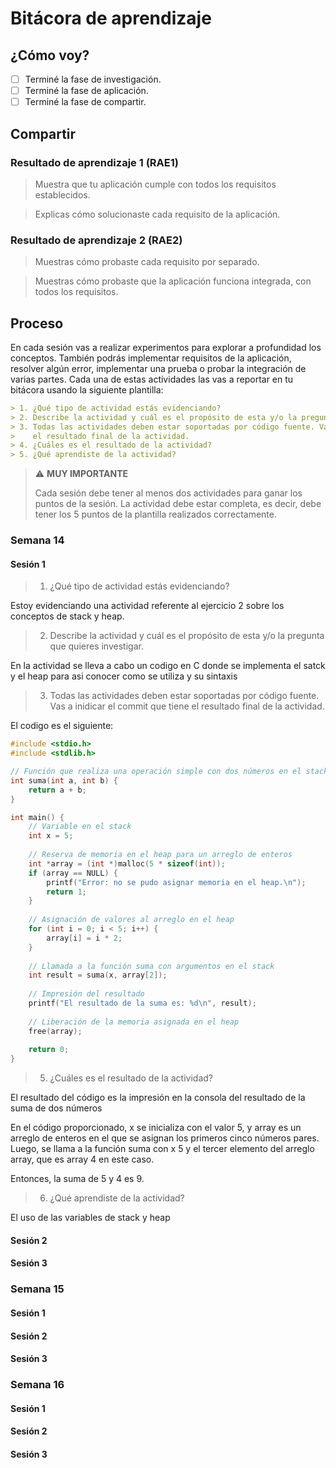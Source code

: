 # Bitácora de aprendizaje

## ¿Cómo voy?

- [ ] Terminé la fase de investigación. 
- [ ] Terminé la fase de aplicación.
- [ ] Terminé la fase de compartir.

## Compartir

### Resultado de aprendizaje 1 (RAE1)

> Muestra que tu aplicación cumple con todos los requisitos establecidos.

> Explicas cómo solucionaste cada requisito de la aplicación.

### Resultado de aprendizaje 2 (RAE2)

> Muestras cómo probaste cada requisito por separado.

> Muestras cómo probaste que la aplicación funciona integrada, con todos los requisitos.

## Proceso

En cada sesión vas a realizar experimentos para explorar a profundidad los conceptos. También podrás 
implementar requisitos de la aplicación, resolver algún error, implementar una prueba o probar 
la integración de varias partes. Cada una de estas actividades las vas a reportar en tu bitácora
usando la siguiente plantilla:

``` markdown
> 1. ¿Qué tipo de actividad estás evidenciando?
> 2. Describe la actividad y cuál es el propósito de esta y/o la pregunta que quieres investigar.
> 3. Todas las actividades deben estar soportadas por código fuente. Vas a inidicar el commit que tiene
>    el resultado final de la actividad.
> 4. ¿Cuáles es el resultado de la actividad?
> 5. ¿Qué aprendiste de la actividad?
```

> :warning: **MUY IMPORTANTE**
> 
> Cada sesión debe tener al menos dos actividades para ganar los puntos de la sesión. La actividad debe estar completa,
> es decir, debe tener los 5 puntos de la plantilla realizados correctamente.

### Semana 14

#### Sesión 1

> 1. ¿Qué tipo de actividad estás evidenciando?

Estoy evidenciando una actividad referente al ejercicio 2 sobre los conceptos de stack y heap.

> 2. Describe la actividad y cuál es el propósito de esta y/o la pregunta que quieres investigar.

En la actividad se lleva a cabo un codigo en C donde se implementa el satck y el heap para asi conocer como se utiliza y su sintaxis 


> 3. Todas las actividades deben estar soportadas por código fuente. Vas a inidicar el commit que tiene
>    el resultado final de la actividad.

El codigo es el siguiente:


```C
#include <stdio.h>
#include <stdlib.h>

// Función que realiza una operación simple con dos números en el stack
int suma(int a, int b) {
    return a + b;
}

int main() {
    // Variable en el stack
    int x = 5;
    
    // Reserva de memoria en el heap para un arreglo de enteros
    int *array = (int *)malloc(5 * sizeof(int));
    if (array == NULL) {
        printf("Error: no se pudo asignar memoria en el heap.\n");
        return 1;
    }
    
    // Asignación de valores al arreglo en el heap
    for (int i = 0; i < 5; i++) {
        array[i] = i * 2;
    }
    
    // Llamada a la función suma con argumentos en el stack
    int result = suma(x, array[2]);
    
    // Impresión del resultado
    printf("El resultado de la suma es: %d\n", result);
    
    // Liberación de la memoria asignada en el heap
    free(array);
    
    return 0;
}


```





> 5. ¿Cuáles es el resultado de la actividad?


El resultado del código es la impresión en la consola del resultado de la suma de dos números

En el código proporcionado, x se inicializa con el valor 5, y array es un arreglo de enteros en el que se asignan los primeros cinco números pares. Luego, se llama a la función suma con x 5 y el tercer elemento del arreglo array, que es array 4 en este caso.

Entonces, la suma de 5 y 4 es 9.



> 6. ¿Qué aprendiste de la actividad?

El uso de las variables de stack y heap 



#### Sesión 2

#### Sesión 3

### Semana 15

#### Sesión 1

#### Sesión 2

#### Sesión 3

### Semana 16

#### Sesión 1

#### Sesión 2

#### Sesión 3
